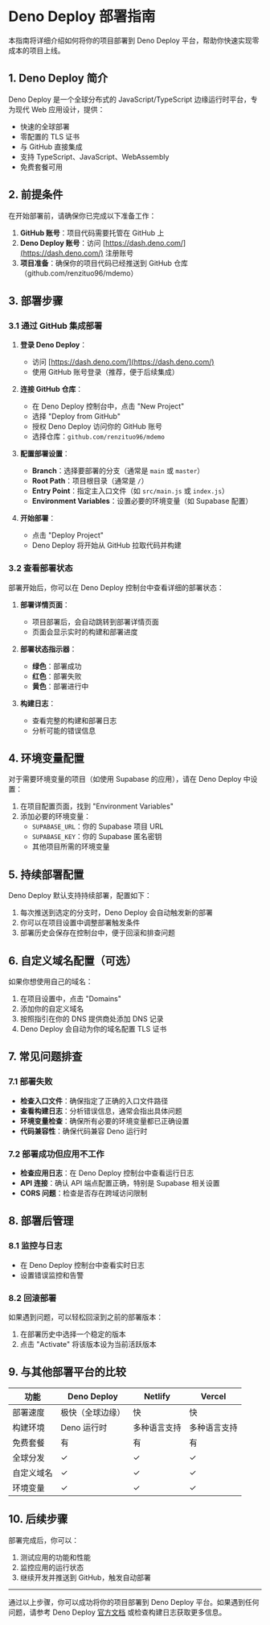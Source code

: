 # Deno Deploy 部署指南

本指南将详细介绍如何将你的项目部署到 Deno Deploy 平台，帮助你快速实现零成本的项目上线。

## 1. Deno Deploy 简介

Deno Deploy 是一个全球分布式的 JavaScript/TypeScript 边缘运行时平台，专为现代 Web 应用设计，提供：
- 快速的全球部署
- 零配置的 TLS 证书
- 与 GitHub 直接集成
- 支持 TypeScript、JavaScript、WebAssembly
- 免费套餐可用

## 2. 前提条件

在开始部署前，请确保你已完成以下准备工作：

1. **GitHub 账号**：项目代码需要托管在 GitHub 上
2. **Deno Deploy 账号**：访问 [https://dash.deno.com/](https://dash.deno.com/) 注册账号
3. **项目准备**：确保你的项目代码已经推送到 GitHub 仓库（github.com/renzituo96/mdemo）

## 3. 部署步骤

### 3.1 通过 GitHub 集成部署

1. **登录 Deno Deploy**：
   - 访问 [https://dash.deno.com/](https://dash.deno.com/)
   - 使用 GitHub 账号登录（推荐，便于后续集成）

2. **连接 GitHub 仓库**：
   - 在 Deno Deploy 控制台中，点击 "New Project"
   - 选择 "Deploy from GitHub"
   - 授权 Deno Deploy 访问你的 GitHub 账号
   - 选择仓库：`github.com/renzituo96/mdemo`

3. **配置部署设置**：
   - **Branch**：选择要部署的分支（通常是 `main` 或 `master`）
   - **Root Path**：项目根目录（通常是 `/`）
   - **Entry Point**：指定主入口文件（如 `src/main.js` 或 `index.js`）
   - **Environment Variables**：设置必要的环境变量（如 Supabase 配置）

4. **开始部署**：
   - 点击 "Deploy Project"
   - Deno Deploy 将开始从 GitHub 拉取代码并构建

### 3.2 查看部署状态

部署开始后，你可以在 Deno Deploy 控制台中查看详细的部署状态：

1. **部署详情页面**：
   - 项目部署后，会自动跳转到部署详情页面
   - 页面会显示实时的构建和部署进度

2. **部署状态指示器**：
   - **绿色**：部署成功
   - **红色**：部署失败
   - **黄色**：部署进行中

3. **构建日志**：
   - 查看完整的构建和部署日志
   - 分析可能的错误信息

## 4. 环境变量配置

对于需要环境变量的项目（如使用 Supabase 的应用），请在 Deno Deploy 中设置：

1. 在项目配置页面，找到 "Environment Variables"
2. 添加必要的环境变量：
   - `SUPABASE_URL`：你的 Supabase 项目 URL
   - `SUPABASE_KEY`：你的 Supabase 匿名密钥
   - 其他项目所需的环境变量

## 5. 持续部署配置

Deno Deploy 默认支持持续部署，配置如下：

1. 每次推送到选定的分支时，Deno Deploy 会自动触发新的部署
2. 你可以在项目设置中调整部署触发条件
3. 部署历史会保存在控制台中，便于回滚和排查问题

## 6. 自定义域名配置（可选）

如果你想使用自己的域名：

1. 在项目设置中，点击 "Domains"
2. 添加你的自定义域名
3. 按照指引在你的 DNS 提供商处添加 DNS 记录
4. Deno Deploy 会自动为你的域名配置 TLS 证书

## 7. 常见问题排查

### 7.1 部署失败

- **检查入口文件**：确保指定了正确的入口文件路径
- **查看构建日志**：分析错误信息，通常会指出具体问题
- **环境变量检查**：确保所有必要的环境变量都已正确设置
- **代码兼容性**：确保代码兼容 Deno 运行时

### 7.2 部署成功但应用不工作

- **检查应用日志**：在 Deno Deploy 控制台中查看运行日志
- **API 连接**：确认 API 端点配置正确，特别是 Supabase 相关设置
- **CORS 问题**：检查是否存在跨域访问限制

## 8. 部署后管理

### 8.1 监控与日志

- 在 Deno Deploy 控制台中查看实时日志
- 设置错误监控和告警

### 8.2 回滚部署

如果遇到问题，可以轻松回滚到之前的部署版本：

1. 在部署历史中选择一个稳定的版本
2. 点击 "Activate" 将该版本设为当前活跃版本

## 9. 与其他部署平台的比较

| 功能 | Deno Deploy | Netlify | Vercel |
|------|-------------|---------|--------|
| 部署速度 | 极快（全球边缘） | 快 | 快 |
| 构建环境 | Deno 运行时 | 多种语言支持 | 多种语言支持 |
| 免费套餐 | 有 | 有 | 有 |
| 全球分发 | ✓ | ✓ | ✓ |
| 自定义域名 | ✓ | ✓ | ✓ |
| 环境变量 | ✓ | ✓ | ✓ |

## 10. 后续步骤

部署完成后，你可以：

1. 测试应用的功能和性能
2. 监控应用的运行状态
3. 继续开发并推送到 GitHub，触发自动部署

---

通过以上步骤，你可以成功将你的项目部署到 Deno Deploy 平台。如果遇到任何问题，请参考 Deno Deploy [官方文档](https://deno.com/deploy/docs) 或检查构建日志获取更多信息。